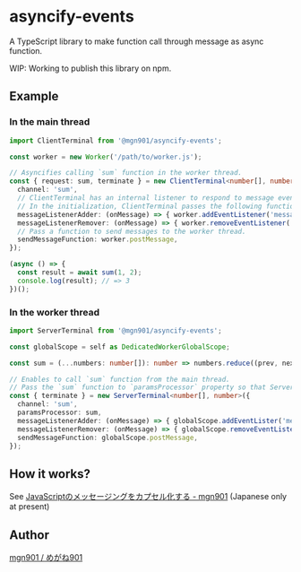 # asyncify-events

A TypeScript library to make function call through message as async function.

WIP: Working to publish this library on npm.

## Example

### In the main thread

````typescript
import ClientTerminal from '@mgn901/asyncify-events';

const worker = new Worker('/path/to/worker.js');

// Asyncifies calling `sum` function in the worker thread.
const { request: sum, terminate } = new ClientTerminal<number[], number>({
  channel: 'sum',
  // ClientTerminal has an internal listener to respond to message events.
  // In the initialization, ClientTerminal passes the following function the listener so that ClientTerminal can respond to message events.
  messageListenerAdder: (onMessage) => { worker.addEventListener('message', onMessage) },
  messageListenerRemover: (onMessage) => { worker.removeEventListener('message', onMessage) },
  // Pass a function to send messages to the worker thread.
  sendMessageFunction: worker.postMessage,
});

(async () => {
  const result = await sum(1, 2);
  console.log(result); // => 3
})();
````

### In the worker thread

````typescript
import ServerTerminal from '@mgn901/asyncify-events';

const globalScope = self as DedicatedWorkerGlobalScope;

const sum = (...numbers: number[]): number => numbers.reduce((prev, next) => prev + next);

// Enables to call `sum` function from the main thread.
// Pass the `sum` function to `paramsProcessor` property so that ServerTerminal can execute the function when receiving messages.
const { terminate } = new ServerTerminal<number[], number>({
  channel: 'sum',
  paramsProcessor: sum,
  messageListenerAdder: (onMessage) => { globalScope.addEventLister('message', onMessage) },
  messageListenerRemover: (onMessage) => { globalScope.removeEventListener('message', onMessage) },
  sendMessageFunction: globalScope.postMessage,
});
````

## How it works?

See [JavaScriptのメッセージングをカプセル化する - mgn901](https://scrapbox.io/mgn901/JavaScriptのメッセージングをカプセル化する) (Japanese only at present)

## Author

[mgn901 / めがね901](https://scrapbox.io/mgn901/)
